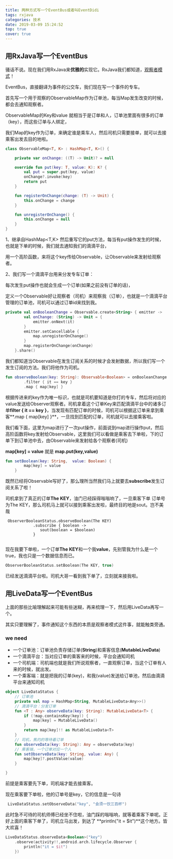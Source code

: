 ```yaml
---
title: 两种方式写一个EventBus或者叫EventDidi
tags: rxjava
categories: 技术
date: 2019-03-09 15:24:52
top: true
cover: true
---
```


## 用RxJava写一个EventBus

骚话不说。现在我们用RxJava来**优雅的**实现它。RxJava我们都知道，[观察者模式](https://o0o0oo00.github.io/2018/10/09/Observer/)！

EventBus，直接翻译为事件的公交车，我们现在写一个事件的专车。

首先写一个用于观察的ObservableMap作为订单池，每当Map发生改变的时候，都会去通知观察者。

ObservableMap的Key和value 就相当于是订单和人，订单池里面有很多的订单（key），而这些订单与人绑定，

我们Map的key作为订单，来确定谁是乘车人，然后司机只需要接单，就可以去接乘客出发去目的地啦。

```kotlin
class ObservableMap<T, K> : HashMap<T, K>() {

    private var onChange: ((T) -> Unit)? = null

    override fun put(key: T, value: K): K? {
        val put = super.put(key, value)
        onChange?.invoke(key)
        return put
    }

    fun registerOnChange(change: (T) -> Unit) {
        this.onChange = change
    }

    fun unregisterOnChange() {
        this.onChange = null
    }
}
```



1、继承自HashMap<T,K> 然后重写它的put方法，每当有put操作发生的时候，也就是下单的时候，我们就去通知我们的滴滴平台，

用一个高阶函数，来将这个key传给Observable，让Observable来发射给观察者。

2、我们写一个滴滴平台用来分发专车订单：

每次发生put操作也就会生成一个订单(如果之前没有订单的话)，

定义一个Observable好让观察者（司机）来观察我（订单），也就是一个滴滴平台管理的订单池，司机可以通过订单id来找到我。

```kotlin
private val onBooleanChange = Observable.create<String> { emitter ->
        val onChange: (String) -> Unit = {
            emitter.onNext(it)
        }
        emitter.setCancellable {
            map.unregisterOnChange()
        }
        map.registerOnChange(onChange)
    }.share()
```



我们都知道当Observable在发生订阅关系的时候才会发射数据，所以我们写一个发生订阅的方法。我们将他作为司机。

```kotlin
fun observeBoolean(key: String): Observable<Boolean> = onBooleanChange
        .filter { it == key }
        .map { map[key] }
```

根据传进来的key作为唯一标识，也就是司机要知道是你打的专车，然后将对应的value发送给Observer观察者。司机拿着这个订单Key来匹配滴滴平台中的诸多订单**filter { it == key }**，当发现有匹配订单的时候，司机可以根据这订单来拿到乘客**.map { map[key] }**，一旦找到匹配的订单，司机就可以去接乘客啦。



我们看下面，这里为map进行了一次put操作，前面说到map进行操作put，然后高阶函数将key发射给Observable，这里我们可以看做是乘客去下单啦，下的订单下到订单池中去，由Observable来发射给各个观察者(司机)

 **map[key] = value**    就是   **map.put(key,value)**

```kotlin
fun setBoolean(key: String,  value: Boolean) {
        map[key] = value
    }
```



既然已经将Observable写好了，那么理所当然我们马上就要去**subscribe**发生订阅关系了啦！

司机拿到了真正的订单**The KEY**，油门已经踩得嗡嗡响了，一旦乘客下单 订单号为The KEY，那么司机马上就可以接到乘客出发啦，最终目的地是sout。岂不美哉

```
 ObserverBooleanStatus.observeBoolean(The KEY)
            .subscribe { boolean -> 
               sout(boolean = $boolean)
            }
            
```

现在我要下单啦，一个订单**The KEY**和一个我**value**，先别管我为什么是一个true，我也只是一个数据信息而已。

```kotlin
ObserverBooleanStatus.setBoolean(The KEY, true)
```

已经发送滴滴平台啦。司机大哥一看到我下单了，立刻就来接我啦。

## 用LiveData写一个EventBus

上面的那些比喻理解起来可能有些迷糊，再来梳理一下，然后用LiveData再写一个。

其实只要理解了，事件通知这个东西的本质是观察者模式这件事，就能触类旁通。

### we need

- 一个订单池：订单池负责存储订单(**String**)和乘客信息(**MutableLiveData<Any>**)
- 一个滴滴平台：当对应订单的乘客来的时候，平台会通知司机
- 一个司机端：司机端也就是我们所说观察者，一直观察订单，当这个订单有人来的时候，就出发。
- 一个乘客端：就是把我的订单(key)，和我(value)发送给订单池，然后由滴滴平台来通知司机

```kotlin
object LiveDataStatus {
	// 订单池
    private val map = HashMap<String, MutableLiveData<Any>>()
	// 滴滴平台：分发订单
    fun <T : Any> observeData(key: String): MutableLiveData<T> {
        if (!map.containsKey(key)) {
            map[key] = MutableLiveData()
        }
        return map[key]!! as MutableLiveData<T>
    }
	// 司机，焦灼的等待着订单
    fun observeData(key: String): Any = observeData(key)
	// 乘客端，一个订单对应一个人
    fun setObserveData(key: String, value: Any) {
        map[key]?.postValue(value)
    }

}
```

前提是乘客要先下单，司机端才能去接乘客。

现在乘客要下单啦，他的订单号是key，它的信息是一句诗

```kotlin
 LiveDataStatus.setObserveData("key", "会须一饮三百杯")
```



此时急不可待的司机师傅已经坐不住啦，油门踩的嗡嗡响，就等着乘客下单呢。正好上面的乘客下单了，司机立马出发，到达了 **println("it = $it")**这个地方。皆大欢喜！

```kotlin
LiveDataStatus.observeData<Boolean>("key")
    .observe(activity!!,android.arch.lifecycle.Observer {
        println("it = $it")
    })
```









